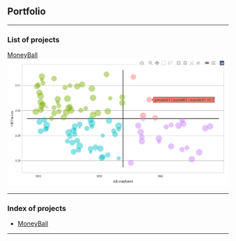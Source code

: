 ## Portfolio

---

### List of projects 

[MoneyBall](https://ddesquens.github.io/R%20projects/Moneyball/moneyball.html)
<img src="https://github.com/ddesquens/ddesquens.github.io/blob/main/R%20projects/Moneyball/scatterplot_winning_combinations.PNG?raw=true"/>

---

### Index of projects

- [MoneyBall](https://ddesquens.github.io/R%20projects/Moneyball/moneyball.html)

---
